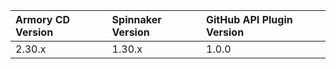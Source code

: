 | Armory CD Version | Spinnaker Version | GitHub API Plugin Version |
|:----------------- |:----------------- | :------------------------ | 
| 2.30.x | 1.30.x | 1.0.0 |